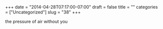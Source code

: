 +++
date = "2014-04-28T07:17:00-07:00"
draft = false
title = ""
categories = ["Uncategorized"]
slug = "38"
+++

<p>the pressure of air without you</p>
